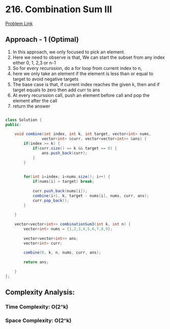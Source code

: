 # 216. Combination Sum III

[Problem Link](https://leetcode.com/problems/combination-sum-iii/)


## Approach - 1 (Optimal)

1. In this approach, we only focused to pick an element.
2. Here we need to observe is that, We can start the subset from any index either 0, 1, 2,3 or n-1
3. So for every recurssion, do a for loop from current index to n, 
4. here we only take an element if the element is less than or equal to target to avoid negative targets
5. The base case is that, if current index reaches the given k, then and if target equals to zero then add curr to ans
6. At every recurssion call, push an element before call and pop the element after the call
7. return the answer

```Java

class Solution {
public:
    
    void combine(int index, int k, int target, vector<int> nums,
                vector<int> &curr, vector<vector<int>> &ans) {
        if(index >= k) {
            if(curr.size() == k && target == 0) {
                ans.push_back(curr);
            }
        }
        
        
        for(int i=index; i<nums.size(); i++) {
            if(nums[i] > target) break;
            
            curr.push_back(nums[i]);
            combine(i+1, k, target - nums[i], nums, curr, ans);
            curr.pop_back();
        }
        
    }
    
    vector<vector<int>> combinationSum3(int k, int n) {
        vector<int> nums = {1,2,3,4,5,6,7,8,9};
        
        vector<vector<int>> ans;
        vector<int> curr;
        
        combine(0, k, n, nums, curr, ans);
        
        return ans;
        
    }
};

```

## Complexity Analysis:

### Time Complexity: O(2^k)

### Space Complexity: O(2^k)